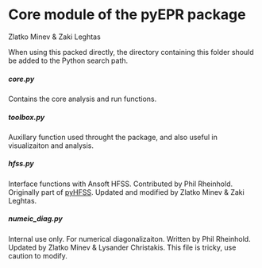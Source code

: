 Core module of the pyEPR package
===================
Zlatko Minev & Zaki Leghtas

When using this packed directly, the directory containing this folder should be added to the Python search path.

##### core.py
Contains the core analysis and run functions.

##### toolbox.py
Auxillary function used throught the package, and also useful in visualizaiton and analysis.

##### hfss.py
Interface functions with Ansoft HFSS.
Contributed by Phil Rheinhold.  Originally part of [pyHFSS](https://github.com/PhilReinhold/pyHFSS).
Updated and modified by Zlatko Minev & Zaki Leghtas.

##### numeic_diag.py
Internal use only. For numerical diagonalizaiton.
Written by Phil Rheinhold.
Updated by Zlatko Minev & Lysander Christakis.
This file is tricky, use caution to modify.